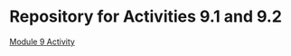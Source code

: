 # Repository for Activities 9.1 and 9.2

<a href="https://shantibabu.github.io/PCDE-Activity-9.1/"> Module 9 Activity </a>


